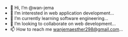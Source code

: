 - 👋 Hi, I’m @wan-jema
- 👀 I’m interested in web application development...
- 🌱 I’m currently learning software engineering...
- 💞️ I’m looking to collaborate on web development...
- 📫 How to reach me wanjemaesther298@gmail.com...

<!---
wan-jema/wan-jema is a ✨ special ✨ repository because its `README.md` (this file) appears on your GitHub profile.
You can click the Preview link to take a look at your changes.
--->
